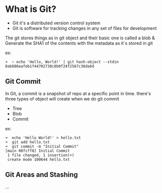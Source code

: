 # What is Git?
- Git it's a distributed version control system
- Git is software for tracking changes in any set of files for development

The git stores things as in git object and their basic one is called a blob & Generate the SHA1 of the contents with the metadata as it`s stored in git

ex:
```
➜  ~ echo 'Hello, World!' | git hash-object --stdin
8ab686eafeb1f44702738c8b0f24f2567c36da6d
```

## Git Commit
In Git, a commit is a snapshot of repo at a specific point in time. there's three types of object will create when we do git commit
- Tree
- Blob
- Commit

ex:
```
➜  echo 'Hello World!' > hello.txt
➜  git add hello.txt
➜  git commit -m "Initial Commit" 
[main 08fcff8] Initial Commit
 1 file changed, 1 insertion(+)
 create mode 100644 hello.txt
```

## Git Areas and Stashing
...
